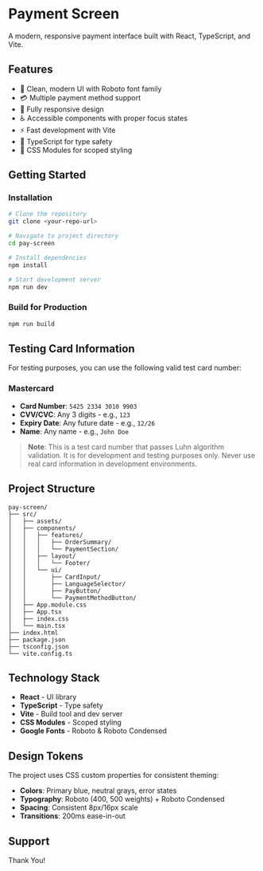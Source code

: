 # Payment Screen

A modern, responsive payment interface built with React, TypeScript, and Vite.

## Features

- 🎨 Clean, modern UI with Roboto font family
- 💳 Multiple payment method support
- 📱 Fully responsive design
- ♿ Accessible components with proper focus states
- ⚡ Fast development with Vite
- 🎯 TypeScript for type safety
- 🎨 CSS Modules for scoped styling

## Getting Started

### Installation

```bash
# Clone the repository
git clone <your-repo-url>

# Navigate to project directory
cd pay-screen

# Install dependencies
npm install

# Start development server
npm run dev
```

### Build for Production

```bash
npm run build
```

## Testing Card Information

For testing purposes, you can use the following valid test card number:

### Mastercard

- **Card Number**: `5425 2334 3010 9903`
- **CVV/CVC**: Any 3 digits - e.g., `123`
- **Expiry Date**: Any future date - e.g., `12/26`
- **Name**: Any name - e.g., `John Doe`

> **Note**: This is a test card number that passes Luhn algorithm validation. It is for development and testing purposes only. Never use real card information in development environments.

## Project Structure

```
pay-screen/
├── src/
│   ├── assets/
│   ├── components/
│   │   ├── features/
│   │   │   ├── OrderSummary/
│   │   │   └── PaymentSection/
│   │   ├── layout/
│   │   │   └── Footer/
│   │   └── ui/
│   │       ├── CardInput/
│   │       ├── LanguageSelector/
│   │       ├── PayButton/
│   │       └── PaymentMethodButton/
│   ├── App.module.css
│   ├── App.tsx
│   ├── index.css
│   └── main.tsx
├── index.html
├── package.json
├── tsconfig.json
└── vite.config.ts
```

## Technology Stack

- **React** - UI library
- **TypeScript** - Type safety
- **Vite** - Build tool and dev server
- **CSS Modules** - Scoped styling
- **Google Fonts** - Roboto & Roboto Condensed

## Design Tokens

The project uses CSS custom properties for consistent theming:

- **Colors**: Primary blue, neutral grays, error states
- **Typography**: Roboto (400, 500 weights) + Roboto Condensed
- **Spacing**: Consistent 8px/16px scale
- **Transitions**: 200ms ease-in-out

## Support

Thank You!
